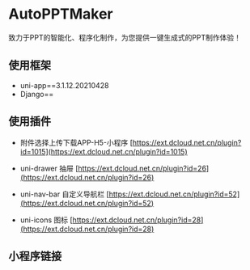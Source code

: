 # AutoPPTMaker 
致力于PPT的智能化、程序化制作，为您提供一键生成式的PPT制作体验！

## 使用框架
- uni-app==3.1.12.20210428
- Django== 



## 使用插件

- 附件选择上传下载APP-H5-小程序  [https://ext.dcloud.net.cn/plugin?id=1015](https://ext.dcloud.net.cn/plugin?id=1015)

- uni-drawer 抽屉 [https://ext.dcloud.net.cn/plugin?id=26](https://ext.dcloud.net.cn/plugin?id=26)

- uni-nav-bar 自定义导航栏 [https://ext.dcloud.net.cn/plugin?id=52](https://ext.dcloud.net.cn/plugin?id=52)

- uni-icons 图标 [https://ext.dcloud.net.cn/plugin?id=28](https://ext.dcloud.net.cn/plugin?id=28)



## 小程序链接